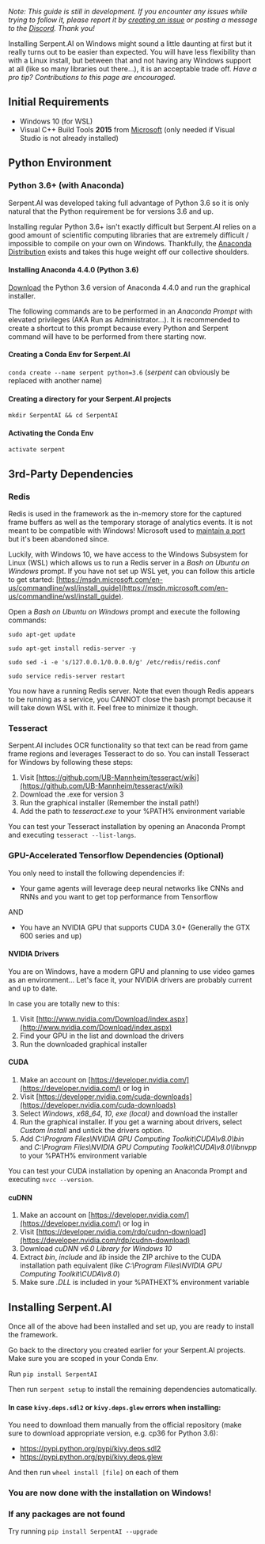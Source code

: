 _Note: This guide is still in development. If you encounter any issues while trying to follow it, please report it by [creating an issue](https://github.com/SerpentAI/Serpent/issues/new) or posting a message to the [Discord](https://discord.gg/9D5SuxH). Thank you!_

Installing Serpent.AI on Windows might sound a little daunting at first but it really turns out to be easier than expected. You will have less flexibility than with a Linux install, but between that and not having any Windows support at all (like so many libraries out there...), it is an acceptable trade off. _Have a pro tip? Contributions to this page are encouraged._

## Initial Requirements

* Windows 10 (for WSL)
* Visual C++ Build Tools **2015** from [Microsoft](http://landinghub.visualstudio.com/visual-cpp-build-tools) (only needed if Visual Studio is not already installed)

## Python Environment

### Python 3.6+ (with Anaconda)

Serpent.AI was developed taking full advantage of Python 3.6 so it is only natural that the Python requirement be for versions 3.6 and up.

Installing regular Python 3.6+ isn't exactly difficult but Serpent.AI relies on a good amount of scientific computing libraries that are extremely difficult / impossible to compile on your own on Windows. Thankfully, the [Anaconda Distribution](https://www.anaconda.com/distribution) exists and takes this huge weight off our collective shoulders.

#### Installing Anaconda 4.4.0 (Python 3.6)

[Download](https://www.anaconda.com/download/) the Python 3.6 version of Anaconda 4.4.0 and run the graphical installer.

The following commands are to be performed in an _Anaconda Prompt_ with elevated privileges (AKA Run as Administrator...). It is recommended to create a shortcut to this prompt because every Python and Serpent command will have to be performed from there starting now. 

#### Creating a Conda Env for Serpent.AI

`conda create --name serpent python=3.6` (_serpent_ can obviously be replaced with another name)

#### Creating a directory for your Serpent.AI projects

`mkdir SerpentAI && cd SerpentAI`

#### Activating the Conda Env

`activate serpent`

## 3rd-Party Dependencies

### Redis

Redis is used in the framework as the in-memory store for the captured frame buffers as well as the temporary storage of analytics events. It is not meant to be compatible with Windows! Microsoft used to [maintain a port](https://github.com/MicrosoftArchive/redis) but it's been abandoned since.

Luckily, with Windows 10, we have access to the Windows Subsystem for Linux (WSL) which allows us to run a Redis server in 
a _Bash on Ubuntu on Windows_ prompt. If you have not set up WSL yet, you can follow this article to get started: [https://msdn.microsoft.com/en-us/commandline/wsl/install_guide](https://msdn.microsoft.com/en-us/commandline/wsl/install_guide).

Open a _Bash on Ubuntu on Windows_ prompt and execute the following commands:

`sudo apt-get update`

`sudo apt-get install redis-server -y`

`sudo sed -i -e 's/127.0.0.1/0.0.0.0/g' /etc/redis/redis.conf`

`sudo service redis-server restart`

You now have a running Redis server. Note that even though Redis appears to be running as a service, you CANNOT close the bash prompt because it will take down WSL with it. Feel free to minimize it though.

### Tesseract

Serpent.AI includes OCR functionality so that text can be read from game frame regions and leverages Tesseract to do so. You can install Tesseract for Windows by following these steps:

1. Visit [https://github.com/UB-Mannheim/tesseract/wiki](https://github.com/UB-Mannheim/tesseract/wiki)
2. Download the .exe for version 3
3. Run the graphical installer (Remember the install path!)
4. Add the path to _tesseract.exe_ to your %PATH% environment variable

You can test your Tesseract installation by opening an Anaconda Prompt and executing `tesseract --list-langs`.

### GPU-Accelerated Tensorflow Dependencies (Optional)

You only need to install the following dependencies if:

* Your game agents will leverage deep neural networks like CNNs and RNNs and you want to get top performance from Tensorflow

AND

* You have an NVIDIA GPU that supports CUDA 3.0+ (Generally the GTX 600 series and up)

#### NVIDIA Drivers

You are on Windows, have a modern GPU and planning to use video games as an environment... Let's face it, your NVIDIA drivers are probably current and up to date. 

In case you are totally new to this:

1. Visit [http://www.nvidia.com/Download/index.aspx](http://www.nvidia.com/Download/index.aspx)
2. Find your GPU in the list and download the drivers
3. Run the downloaded graphical installer

#### CUDA

1. Make an account on [https://developer.nvidia.com/](https://developer.nvidia.com/) or log in
2. Visit [https://developer.nvidia.com/cuda-downloads](https://developer.nvidia.com/cuda-downloads)
3. Select _Windows_, _x68_64_, _10_, _exe (local)_ and download the installer
4. Run the graphical installer. If you get a warning about drivers, select _Custom Install_ and untick the drivers option.
5. Add _C:\Program Files\NVIDIA GPU Computing Toolkit\CUDA\v8.0\bin_ and _C:\Program Files\NVIDIA GPU Computing Toolkit\CUDA\v8.0\libnvpp_ to your %PATH% environment variable

You can test your CUDA installation by opening an Anaconda Prompt and executing `nvcc --version`.

#### cuDNN

1. Make an account on [https://developer.nvidia.com/](https://developer.nvidia.com/) or log in
2. Visit [https://developer.nvidia.com/rdp/cudnn-download](https://developer.nvidia.com/rdp/cudnn-download)
3. Download _cuDNN v6.0 Library for Windows 10_
4. Extract _bin_, _include_ and _lib_ inside the ZIP archive to the CUDA installation path equivalent (like _C:\Program Files\NVIDIA GPU Computing Toolkit\CUDA\v8.0_)
5. Make sure _.DLL_ is included in your %PATHEXT% environment variable

## Installing Serpent.AI

Once all of the above had been installed and set up, you are ready to install the framework.

Go back to the directory you created earlier for your Serpent.AI projects. Make sure you are scoped in your Conda Env.

Run `pip install SerpentAI`

Then run `serpent setup` to install the remaining dependencies automatically.

#### In case `kivy.deps.sdl2` or `kivy.deps.glew` errors when installing:

You need to download them manually from the official repository (make sure to download appropriate version, e.g. cp36 for Python 3.6):

* https://pypi.python.org/pypi/kivy.deps.sdl2
* https://pypi.python.org/pypi/kivy.deps.glew

And then run `wheel install [file]` on each of them

### You are now done with the installation on Windows!

### If any packages are not found

Try running `pip install SerpentAI --upgrade`